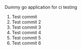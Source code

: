 Dummy go application for ci testing

1. Test commit
2. Test commit 2
3. Test commit 3
4. Test commit 4
5. Test commit 5
6. Test commit 6
